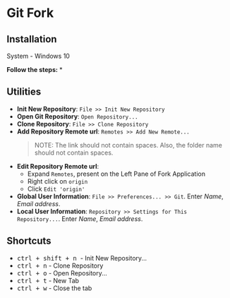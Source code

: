 # Git Fork

## Installation
System - Windows 10

**Follow the steps:**
* 

## Utilities
* **Init New Repository**: `File >> Init New Repository`
* **Open Git Repository**: `Open Repository...`
* **Clone Repository**: `File >> Clone Repository`
* **Add Repository Remote url**: `Remotes >> Add New Remote...`
  > NOTE: The link should not contain spaces. Also, the folder name should not contain spaces.
* **Edit Repository Remote url**:
  - Expand `Remotes`, present on the Left Pane of Fork Application
  - Right click on `origin`
  - Click `Edit 'origin'`
* **Global User Information**: `File >> Preferences... >> Git`. Enter _Name_, _Email address_.
* **Local User Information**: `Repository >> Settings for This Repository...`. Enter _Name_, _Email address_.

## Shortcuts
* <kbd>ctrl + shift + n </kbd> - Init New Repository...
* <kbd>ctrl + n</kbd> - Clone Repository
* <kbd>ctrl + o</kbd> - Open Repository...
* <kbd>ctrl + t</kbd> - New Tab
* <kbd>ctrl + w</kbd> - Close the tab 
